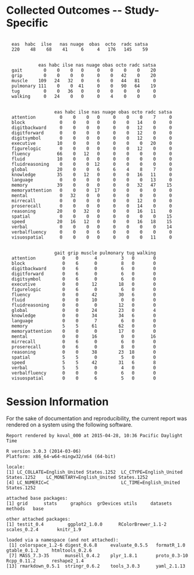 # Collected Outcomes -- Study-Specific



<!--  Set the working directory to the repository's base directory; this assumes the report is nested inside of two directories.-->


<!-- Set the report-wide options, and point to the external code file. -->


<!-- Load the sources.  Suppress the output when loading sources. --> 


<!-- Load 'sourced' R files.  Suppress the output when loading packages. --> 


<!-- Load any Global functions and variables declared in the R file.  Suppress the output. --> 


<!-- Declare any global functions specific to a Rmd output.  Suppress the output. --> 


<!-- Load the datasets.   -->


<!-- Tweak the datasets.   -->


<!-- Frequency counts   -->

```

  eas  habc  ilse   nas nuage  obas  octo  radc satsa 
  220    48    68    41     6     4   176   145    59 
```

```
           
            eas habc ilse nas nuage obas octo radc satsa
  gait        0    0    0   0     0    0    0    0    20
  grip        0    0    0   0     0    0   42    0    20
  muscle    109   24   32   0     6    0   44   81     0
  pulmonary 111    0    0  41     0    0   90   64    19
  tug         0    0   36   0     0    0    0    0     0
  walking     0   24    0   0     0    4    0    0     0
```

```
                 
                  eas habc ilse nas nuage obas octo radc satsa
  attention         0    0    0   0     0    0    0    7     0
  block             0    0    0   0     0    0   14    0     0
  digitbackward     0    0    0   0     0    0   12    0     0
  digitforward      0    0    0   0     0    0   12    0     0
  digitsymbol       0    0    0   0     0    0   12    0     0
  executive        10    0    0   0     0    0    0   20     0
  figurelogic       0    0    0   0     0    0   12    0     0
  fluency          66    0   12   0     0    0    0    0     0
  fluid            10    0    0   0     0    0    0    0     0
  fluidreasoning    0    0    0  12     0    0    0    0     0
  global           20    0    0   6     6    4    8    7     0
  knowledge        35    0   12   0     0    0   16   11     0
  language          0    0    0   0     0    0    0   13     0
  memory           39    0    0   0     0    0   32   47    15
  memoryattention   0    0    0  17     0    0    0    0     0
  mental            0   32    0   0     0    0    0    0     0
  mirrecall         0    0    0   0     0    0   12    0     0
  proserecall       0    0    0   0     0    0   14    0     0
  reasoning        20    0   32   0     0    0   16   11     0
  spatial           0    0    0   0     0    0    0    0    15
  speed            20   16   12   0     0    0   16   18    15
  verbal            0    0    0   0     0    0    0    0    14
  verbalfluency     0    0    0   6     0    0    0    0     0
  visuospatial      0    0    0   0     0    0    0   11     0
```

```
                 
                  gait grip muscle pulmonary tug walking
  attention          0    0      4         3   0       0
  block              0    6      0         8   0       0
  digitbackward      0    6      0         6   0       0
  digitforward       0    6      0         6   0       0
  digitsymbol        0    6      0         6   0       0
  executive          0    0     12        18   0       0
  figurelogic        0    6      0         6   0       0
  fluency            0    0     42        30   6       0
  fluid              0    0     10         0   0       0
  fluidreasoning     0    0      0        12   0       0
  global             0    0     24        23   0       4
  knowledge          0    0     34        34   6       0
  language           0    0      7         6   0       0
  memory             5    5     61        62   0       0
  memoryattention    0    0      0        17   0       0
  mental             0    0     16         0   0      16
  mirrecall          0    6      0         6   0       0
  proserecall        0    6      0         8   0       0
  reasoning          0    0     38        23  18       0
  spatial            5    5      0         5   0       0
  speed              5    5     42        31   6       8
  verbal             5    5      0         4   0       0
  verbalfluency      0    0      0         6   0       0
  visuospatial       0    0      6         5   0       0
```





# Session Information
For the sake of documentation and reproducibility, the current report was rendered on a system using the following software.


```
Report rendered by koval_000 at 2015-04-28, 10:36 Pacific Daylight Time
```

```
R version 3.0.3 (2014-03-06)
Platform: x86_64-w64-mingw32/x64 (64-bit)

locale:
[1] LC_COLLATE=English_United States.1252  LC_CTYPE=English_United States.1252    LC_MONETARY=English_United States.1252
[4] LC_NUMERIC=C                           LC_TIME=English_United States.1252    

attached base packages:
[1] grid      stats     graphics  grDevices utils     datasets  methods   base     

other attached packages:
[1] testit_0.4         ggplot2_1.0.0      RColorBrewer_1.1-2 scales_0.2.4       knitr_1.9         

loaded via a namespace (and not attached):
 [1] colorspace_1.2-6 digest_0.6.8     evaluate_0.5.5   formatR_1.0      gtable_0.1.2     htmltools_0.2.6 
 [7] MASS_7.3-35      munsell_0.4.2    plyr_1.8.1       proto_0.3-10     Rcpp_0.11.2      reshape2_1.4    
[13] rmarkdown_0.5.1  stringr_0.6.2    tools_3.0.3      yaml_2.1.13     
```

